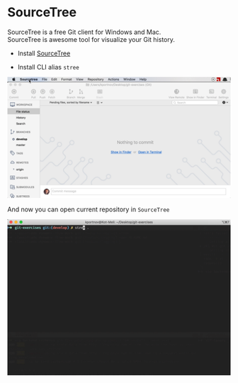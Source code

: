 # SourceTree

SourceTree is a free Git client for Windows and Mac.  
SourceTree is awesome tool for visualize your Git history.

- Install [SourceTree](https://www.sourcetreeapp.com)

- Install CLI alias `stree`

![](resources/install-stree.gif)

And now you can open current repository in `SourceTree`

![](resources/use-stree.gif)

